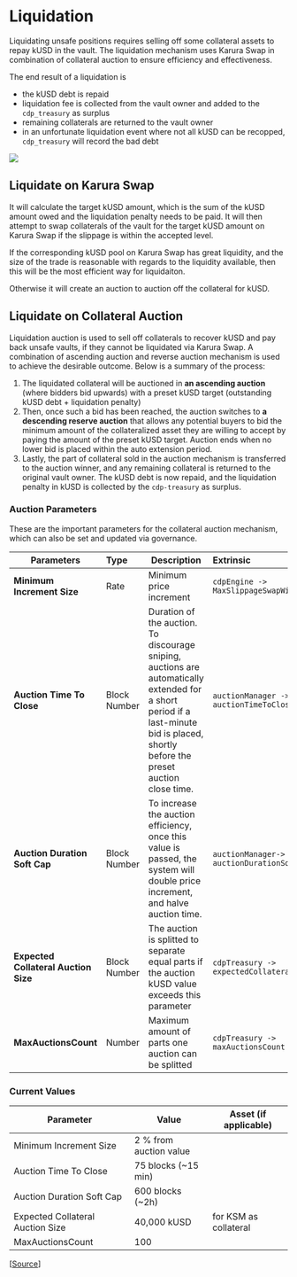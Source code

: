 # Liquidation

Liquidating unsafe positions requires selling off some collateral assets to repay kUSD in the vault. The liquidation mechanism uses Karura Swap in combination of collateral auction to ensure efficiency and effectiveness. 

The end result of a liquidation is 

* the kUSD debt is repaid
* liquidation fee is collected from the vault owner and added to the `cdp_treasury` as surplus
* remaining collaterals are returned to the vault owner
* in an unfortunate liquidation event where not all kUSD can be recopped, `cdp_treasury` will record the bad debt 

![](https://i.imgur.com/i6k6OTz.png)


## Liquidate on Karura Swap

It will calculate the target kUSD amount, which is the sum of the kUSD amount owed and the liquidation penalty needs to be paid. It will then attempt to swap collaterals of the vault for the target kUSD amount on Karura Swap if the slippage is within the accepted level. 

If the corresponding kUSD pool on Karura Swap has great liquidity, and the size of the trade is reasonable with regards to the liquidity available, then this will be the most efficient way for liquidaiton. 

Otherwise it will create an auction to auction off the collateral for kUSD. 

## Liquidate on Collateral Auction

Liquidation auction is used to sell off collaterals to recover kUSD and pay back unsafe vaults, if they cannot be liquidated via Karura Swap. A combination of ascending auction and reverse auction mechanism is used to achieve the desirable outcome. Below is a summary of the process:

1. The liquidated collateral will be auctioned in **an ascending auction** \(where bidders bid upwards\) with a preset kUSD target \(outstanding kUSD debt + liquidation penalty\)
2. Then, once such a bid has been reached, the auction switches to **a descending reserve auction** that allows any potential buyers to bid the minimum amount of the collateralized asset they are willing to accept by paying the amount of the preset kUSD target. Auction ends when no lower bid is placed within the auto extension period.
3. Lastly, the part of collateral sold in the auction mechanism is transferred to the auction winner, and any remaining collateral is returned to the original vault owner. The kUSD debt is now repaid, and the liquidation penalty in kUSD is collected by the `cdp-treasury` as surplus.

### Auction Parameters

These are the important parameters for the collateral auction mechanism, which can also be set and updated via governance.

| Parameters | **Type** | **Description** | **Extrinsic** | 
| - | :--- | ---------------------- | :- |
| **Minimum Increment Size** | Rate | Minimum price increment | `cdpEngine -> MaxSlippageSwapWithDex` |
| **Auction Time To Close** | Block Number | Duration of the auction. To discourage sniping, auctions are automatically extended for a short period if a last-minute bid is placed, shortly before the preset auction close time.  | `auctionManager -> auctionTimeToClose` |
| **Auction Duration Soft Cap** | Block Number | To increase the auction efficiency, once this value is passed, the system will double price increment, and halve auction time.  | `auctionManager-> auctionDurationSoftCap` |
|**Expected Collateral Auction Size**|Block Number|The auction is splitted to separate equal parts if the auction kUSD value exceeds this parameter|`cdpTreasury -> expectedCollateralAuctionSize`|
|**MaxAuctionsCount**|Number|Maximum amount of parts one auction can be splitted|`cdpTreasury -> maxAuctionsCount`|

### Current Values

| **Parameter** | **Value** | **Asset (if applicable)** |
| --- | ---- | --- |
| Minimum Increment Size | 2 % from auction value | |
| Auction Time To Close | 75 blocks (~15 min) | |
| Auction Duration Soft Cap | 600 blocks (~2h) | |
| Expected Collateral Auction Size | 40,000 kUSD | for KSM as collateral |
| MaxAuctionsCount | 100 | |


\[[Source](https://github.com/AcalaNetwork/Acala/blob/master/modules/cdp-engine/src/lib.rs#L372)\]

